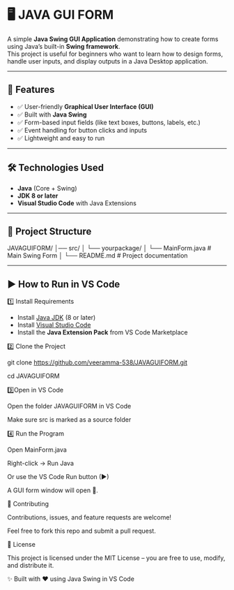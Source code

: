 
# 🖥️ JAVA GUI FORM  

A simple **Java Swing GUI Application** demonstrating how to create forms using Java’s built-in **Swing framework**.  
This project is useful for beginners who want to learn how to design forms, handle user inputs, and display outputs in a Java Desktop application.  

---

## 🚀 Features  
- ✅ User-friendly **Graphical User Interface (GUI)**  
- ✅ Built with **Java Swing**  
- ✅ Form-based input fields (like text boxes, buttons, labels, etc.)  
- ✅ Event handling for button clicks and inputs  
- ✅ Lightweight and easy to run  

---

## 🛠️ Technologies Used  
- **Java** (Core + Swing)  
- **JDK 8 or later**  
- **Visual Studio Code** with Java Extensions  

---

## 📂 Project Structure  
JAVAGUIFORM/
│── src/
│ └── yourpackage/
│ └── MainForm.java # Main Swing Form
│
└── README.md # Project documentation

---

## ▶️ How to Run in VS Code  

1️⃣ Install Requirements  

- Install [Java JDK](https://adoptium.net/) (8 or later)  
- Install [Visual Studio Code](https://code.visualstudio.com/)  
- Install the **Java Extension Pack** from VS Code Marketplace  

2️⃣ Clone the Project  


git clone https://github.com/veeramma-538/JAVAGUIFORM.git

cd JAVAGUIFORM

3️⃣Open in VS Code

Open the folder JAVAGUIFORM in VS Code

Make sure src is marked as a source folder

4️⃣ Run the Program

Open MainForm.java

Right-click → Run Java

Or use the VS Code Run button (▶)

A GUI form window will open 🚀.

🤝 Contributing

Contributions, issues, and feature requests are welcome!

Feel free to fork this repo and submit a pull request.

📜 License

This project is licensed under the MIT License – you are free to use, modify, and distribute it.


✨ Built with ❤️ using Java Swing in VS Code

